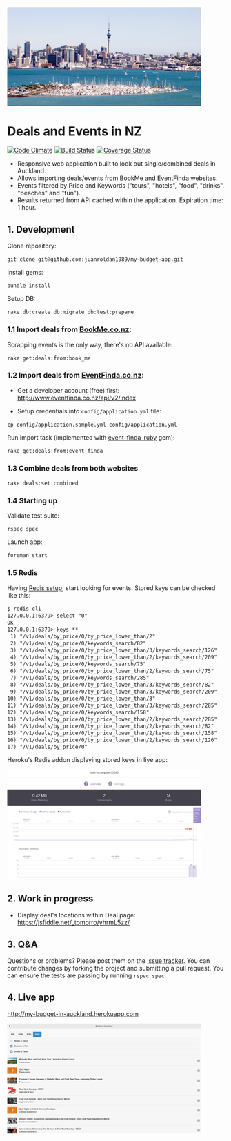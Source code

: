 <div align="left">
  <a href="https://github.com/juanroldan1989/my-budget-app"><img width="450" src="https://github.com/juanroldan1989/my-budget-app/raw/master/app/assets/images/auckland.jpg" alt="my budget app logo" /></a>
</div>

# Deals and Events in NZ

[![Code Climate](https://codeclimate.com/github/juanroldan1989/my-budget-app/badges/gpa.svg)](https://codeclimate.com/github/juanroldan1989/my-budget-app)
[![Build Status](https://travis-ci.org/juanroldan1989/my-budget-app.svg?branch=master)](https://travis-ci.org/juanroldan1989/my-budget-app)
[![Coverage Status](https://coveralls.io/repos/github/juanroldan1989/my-budget-app/badge.svg?branch=master)](https://coveralls.io/github/juanroldan1989/my-budget-app?branch=master)

- Responsive web application built to look out single/combined deals in Auckland.
- Allows importing deals/events from BookMe and EventFinda websites.
- Events filtered by Price and Keywords ("tours", "hotels", "food", "drinks", "beaches" and "fun").
- Results returned from API cached within the application. Expiration time: 1 hour.

## 1. Development

Clone repository:
```
git clone git@github.com:juanroldan1989/my-budget-app.git
```

Install gems:
```
bundle install
```

Setup DB:
```
rake db:create db:migrate db:test:prepare
```

### 1.1 Import deals from [BookMe.co.nz](http://bookme.co.nz):
Scrapping events is the only way, there's no API available:

```
rake get:deals:from:book_me
```

### 1.2 Import deals from [EventFinda.co.nz](http://www.eventfinda.co.nz):
- Get a developer account (free) first: http://www.eventfinda.co.nz/api/v2/index

- Setup credentials into `config/application.yml` file:
```
cp config/application.sample.yml config/application.yml
```

Run import task (implemented with [event_finda_ruby](https://github.com/juanroldan1989/event_finda_ruby) gem):
```
rake get:deals:from:event_finda
```
### 1.3 Combine deals from both websites
```
rake deals:set:combined
```

### 1.4 Starting up
Validate test suite:
```
rspec spec
```

Launch app:
```
foreman start
```

### 1.5 Redis
Having [Redis setup](https://redis.io/topics/quickstart), start looking for events. Stored keys can be checked like this:

```
$ redis-cli
127.0.0.1:6379> select "0"
OK
127.0.0.1:6379> keys **
 1) "/v1/deals/by_price/0/by_price_lower_than/2"
 2) "/v1/deals/by_price/0/keywords_search/82"
 3) "/v1/deals/by_price/0/by_price_lower_than/3/keywords_search/126"
 4) "/v1/deals/by_price/0/by_price_lower_than/2/keywords_search/209"
 5) "/v1/deals/by_price/0/keywords_search/75"
 6) "/v1/deals/by_price/0/by_price_lower_than/2/keywords_search/75"
 7) "/v1/deals/by_price/0/keywords_search/285"
 8) "/v1/deals/by_price/0/by_price_lower_than/3/keywords_search/82"
 9) "/v1/deals/by_price/0/by_price_lower_than/3/keywords_search/209"
10) "/v1/deals/by_price/0/by_price_lower_than/3"
11) "/v1/deals/by_price/0/by_price_lower_than/3/keywords_search/285"
12) "/v1/deals/by_price/0/keywords_search/158"
13) "/v1/deals/by_price/0/by_price_lower_than/2/keywords_search/285"
14) "/v1/deals/by_price/0/by_price_lower_than/2/keywords_search/82"
15) "/v1/deals/by_price/0/by_price_lower_than/2/keywords_search/158"
16) "/v1/deals/by_price/0/by_price_lower_than/2/keywords_search/126"
17) "/v1/deals/by_price/0"
```

Heroku's Redis addon displaying stored keys in live app:

<img width="450" src="https://github.com/juanroldan1989/my-budget-app/raw/master/app/assets/images/redis.png" alt="my budget app redis" /></a>

## 2. Work in progress

* Display deal's locations within Deal page: https://jsfiddle.net/_tomorro/yhrmL5zz/

## 3. Q&A

Questions or problems? Please post them on the [issue tracker](https://github.com/juanroldan1989/my-budget-app/issues). You can contribute changes by forking the project and submitting a pull request. You can ensure the tests are passing by running `rspec spec`.


## 4. Live app

http://my-budget-in-auckland.herokuapp.com

<img width="450" src="https://github.com/juanroldan1989/my-budget-app/raw/master/app/assets/images/screenshot.png" alt="my budget app logo" /></a>
